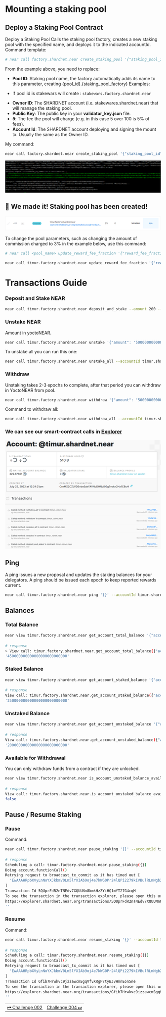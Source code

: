 # Mounting a staking pool

## Deploy a Staking Pool Contract

Deploy a Staking Pool
Calls the staking pool factory, creates a new staking pool with the specified name, and deploys it to the indicated accountId.
Command template:

```bash
# near call factory.shardnet.near create_staking_pool '{"staking_pool_id": "<pool id>", "owner_id": "<accountId>", "stake_public_key": "<public key>", "reward_fee_fraction": {"numerator": 5, "denominator": 100}, "code_hash":"DD428g9eqLL8fWUxv8QSpVFzyHi1Qd16P8ephYCTmMSZ"}' --accountId="<accountId>" --amount=30 --gas=300000000000000
```

From the example above, you need to replace:

- **Pool ID**: Staking pool name, the factory automatically adds its name to this parameter, creating {pool_id}.{staking_pool_factory}
  Examples:

* If pool id is stakewars will create : `stakewars.factory.shardnet.near`

- **Owner ID**: The SHARDNET account (i.e. stakewares.shardnet.near) that will manage the staking pool.
- **Public Key**: The public key in your **validator_key.json** file.
- **5**: The fee the pool will charge (e.g. in this case 5 over 100 is 5% of fees).
- **Account Id**: The SHARDNET account deploying and signing the mount tx. Usually the same as the Owner ID.

My command:

```bash
near call factory.shardnet.near create_staking_pool '{"staking_pool_id": "timur", "owner_id": "timur.shardnet.near", "stake_public_key": "ed25519:8XdBNDUy3TzBgrdzWjdMssobeqEYoh8avh3XFoZkqFrK", "reward_fee_fraction": {"numerator": 5, "denominator": 100}, "code_hash":"DD428g9eqLL8fWUxv8QSpVFzyHi1Qd16P8ephYCTmMSZ"}' --accountId="timur.shardnet.near" --amount=30 --gas=300000000000000
```

![img](../images/pool/create-pool.png)

## 🥳 We made it! Staking pool has been created!

![img](../images/pool/explorer-validators.png)

To change the pool parameters, such as changing the amount of commission charged to 3% in the example below, use this command:

```bash
# near call <pool_name> update_reward_fee_fraction '{"reward_fee_fraction": {"numerator": 3, "denominator": 100}}' --accountId <account_id> --gas=300000000000000
```

```bash
near call timur.factory.shardnet.near update_reward_fee_fraction '{"reward_fee_fraction": {"numerator": 3, "denominator": 100}}' --accountId timur.shardnet.near --gas=300000000000000
```

# Transactions Guide

### Deposit and Stake NEAR

```bash
near call timur.factory.shardnet.near deposit_and_stake --amount 200 --accountId timur.shardnet.near --gas=300000000000000
```

### Unstake NEAR

Amount in yoctoNEAR.

```bash
near call timur.factory.shardnet.near unstake '{"amount": "5000000000000000000"}' --accountId timur.shardnet.near --gas=300000000000000
```

To unstake all you can run this one:

```bash
near call timur.factory.shardnet.near unstake_all --accountId timur.shardnet.near --gas=300000000000000
```

### Withdraw

Unstaking takes 2-3 epochs to complete, after that period you can withdraw in YoctoNEAR from pool.

```bash
near call timur.factory.shardnet.near withdraw '{"amount": "5000000000000000000"}' --accountId timur.shardnet.near --gas=300000000000000
```

Command to withdraw all:

```bash
near call timur.factory.shardnet.near withdraw_all --accountId timur.shardnet.near --gas=300000000000000
```

### We can see our smart-contract calls in [**Explorer**](https://explorer.shardnet.near.org/accounts/timur.shardnet.near)

![img](../images/pool/transactions.png)

## Ping

A ping issues a new proposal and updates the staking balances for your delegators. A ping should be issued each epoch to keep reported rewards current.

```bash
near call timur.factory.shardnet.near ping '{}' --accountId timur.shardnet.near --gas=300000000000000
```

## Balances

### Total Balance

```bash
near view timur.factory.shardnet.near get_account_total_balance '{"account_id": "timur.shardnet.near"}'

# response
> View call: timur.factory.shardnet.near.get_account_total_balance({"account_id": "timur.shardnet.near"})
'450000000000000000000000000'
```

### Staked Balance

```bash
near view timur.factory.shardnet.near get_account_staked_balance '{"account_id": "timur.shardnet.near"}'

# response
View call: timur.factory.shardnet.near.get_account_staked_balance({"account_id": "timur.shardnet.near"})
'250000000000000000000000000'

```

### Unstaked Balance

```bash
near view timur.factory.shardnet.near get_account_unstaked_balance '{"account_id": "timur.shardnet.near"}'

# response
View call: timur.factory.shardnet.near.get_account_unstaked_balance({"account_id": "timur.shardnet.near"})
'200000000000000000000000000'
```

### Available for Withdrawal

You can only withdraw funds from a contract if they are unlocked.

```bash
near view timur.factory.shardnet.near is_account_unstaked_balance_available '{"account_id": "timur.shardnet.near"}'

# response
View call: timur.factory.shardnet.near.is_account_unstaked_balance_available({"account_id": "timur.shardnet.near"})
false
```

## Pause / Resume Staking

### Pause

Command:

```bash
near call timur.factory.shardnet.near pause_staking '{}' --accountId timur.shardnet.near

# response
Scheduling a call: timur.factory.shardnet.near.pause_staking({})
Doing account.functionCall()
Retrying request to broadcast_tx_commit as it has timed out [
  'EwAAAHRpbXVyLnNoYXJkbmV0Lm5lYXIAb9oj4e7kWG0Pr24lQPi2279kIVBulRLmNgb2URlezNTNShCnDwEAABsAAAB0aW11ci5mYWN0b3J5LnNoYXJkbmV0Lm5lYXJ6eRqT88qpj6s8QgfjzaXLy84XAaTvAldsUJuCJhrWSQEAAAACDQAAAHBhdXNlX3N0YWtpbmcCAAAAe30A4FfrSBsAAAAAAAAAAAAAAAAAAAAAAAAAb1lCIcrBJs1efCbm3WJ6zTOsLTMpcKQuC+0TUCia6UOG4+hhFVeor/pi+aYtBpZP3VkGFbeKvqNIgVoLA7UICw=='
]
Transaction Id 5QUprFdR2nTNEdv7XQUUNn8kmkHzZYiHQ1mYT27G4cqM
To see the transaction in the transaction explorer, please open this url in your browser
https://explorer.shardnet.near.org/transactions/5QUprFdR2nTNEdv7XQUUNn8kmkHzZYiHQ1mYT27G4cqM
''
```

### Resume

Command:

```bash
near call timur.factory.shardnet.near resume_staking '{}' --accountId timur.shardnet.near

# response
Scheduling a call: timur.factory.shardnet.near.resume_staking({})
Doing account.functionCall()
Retrying request to broadcast_tx_commit as it has timed out [
  'EwAAAHRpbXVyLnNoYXJkbmV0Lm5lYXIAb9oj4e7kWG0Pr24lQPi2279kIVBulRLmNgb2URlezNTOShCnDwEAABsAAAB0aW11ci5mYWN0b3J5LnNoYXJkbmV0Lm5lYXIJzWf0JUNnfE7ReIEV6/SoSInvVje22VEkSgzTGZ2CAQEAAAACDgAAAHJlc3VtZV9zdGFraW5nAgAAAHt9AOBX60gbAAAAAAAAAAAAAAAAAAAAAAAAADVoAfqrdW8h18s1Lj5BqALdtcxNUvGNKKbQRT8+5Jz6NA0ROoIYFsPJx+d9pgtmvrWGmPO/3+5hjSsUTKphWww='
]
Transaction Id Gfib7Hrwkvc9jzzawcmSgqVfvXRgP7tyBJvHmnEon5ne
To see the transaction in the transaction explorer, please open this url in your browser
https://explorer.shardnet.near.org/transactions/Gfib7Hrwkvc9jzzawcmSgqVfvXRgP7tyBJvHmnEon5ne
''
```

|                                        |                                       |
| -------------------------------------- | ------------------------------------- |
| [⏮ Challenge 002 ](./challenge_002.md) | [Challenge 004 ⏭](./challenge_004.md) |
